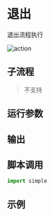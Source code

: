 # 退出 
退出流程执行

![action](./images/2022-11-17_184608.png ':size=90%')

## 子流程

> 不支持

## 运行参数




## 输出



## 脚本调用

```python
import simple


```

## 示例

